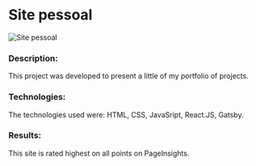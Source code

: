 # Site pessoal
![Site pessoal](/assets/img/site-pessoal.png)

### Description:
This project was developed to present a little of my portfolio of projects.

### Technologies:
The technologies used were: HTML, CSS, JavaSript, React.JS, Gatsby.

### Results:
This site is rated highest on all points on PageInsights.
